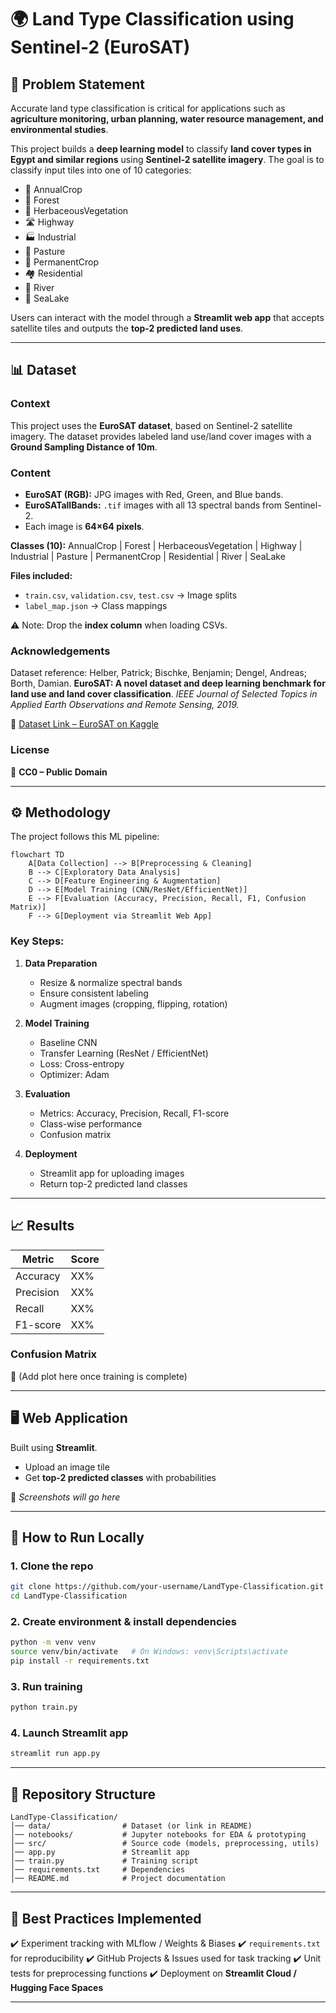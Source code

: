 # 🌍 Land Type Classification using Sentinel-2 (EuroSAT)

## 📌 Problem Statement

Accurate land type classification is critical for applications such as **agriculture monitoring, urban planning, water resource management, and environmental studies**.

This project builds a **deep learning model** to classify **land cover types in Egypt and similar regions** using **Sentinel-2 satellite imagery**.
The goal is to classify input tiles into one of 10 categories:

* 🌾 AnnualCrop
* 🌲 Forest
* 🌿 HerbaceousVegetation
* 🛣️ Highway
* 🏭 Industrial
* 🐄 Pasture
* 🌳 PermanentCrop
* 🏘️ Residential
* 🌊 River
* 🌅 SeaLake

Users can interact with the model through a **Streamlit web app** that accepts satellite tiles and outputs the **top-2 predicted land uses**.

---

## 📊 Dataset

### Context

This project uses the **EuroSAT dataset**, based on Sentinel-2 satellite imagery. The dataset provides labeled land use/land cover images with a **Ground Sampling Distance of 10m**.

### Content

* **EuroSAT (RGB):** JPG images with Red, Green, and Blue bands.
* **EuroSATallBands:** `.tif` images with all 13 spectral bands from Sentinel-2.
* Each image is **64×64 pixels**.

**Classes (10):**
AnnualCrop | Forest | HerbaceousVegetation | Highway | Industrial | Pasture | PermanentCrop | Residential | River | SeaLake

**Files included:**

* `train.csv`, `validation.csv`, `test.csv` → Image splits
* `label_map.json` → Class mappings

⚠️ Note: Drop the **index column** when loading CSVs.

### Acknowledgements

Dataset reference:
Helber, Patrick; Bischke, Benjamin; Dengel, Andreas; Borth, Damian.
**EuroSAT: A novel dataset and deep learning benchmark for land use and land cover classification**.
*IEEE Journal of Selected Topics in Applied Earth Observations and Remote Sensing, 2019.*

📂 [Dataset Link – EuroSAT on Kaggle](https://www.kaggle.com/datasets/apollo2506/eurosat-dataset)

### License

📝 **CC0 – Public Domain**

---

## ⚙️ Methodology

The project follows this ML pipeline:

```mermaid
flowchart TD
    A[Data Collection] --> B[Preprocessing & Cleaning]
    B --> C[Exploratory Data Analysis]
    C --> D[Feature Engineering & Augmentation]
    D --> E[Model Training (CNN/ResNet/EfficientNet)]
    E --> F[Evaluation (Accuracy, Precision, Recall, F1, Confusion Matrix)]
    F --> G[Deployment via Streamlit Web App]
```

### Key Steps:

1. **Data Preparation**

   * Resize & normalize spectral bands
   * Ensure consistent labeling
   * Augment images (cropping, flipping, rotation)

2. **Model Training**

   * Baseline CNN
   * Transfer Learning (ResNet / EfficientNet)
   * Loss: Cross-entropy
   * Optimizer: Adam

3. **Evaluation**

   * Metrics: Accuracy, Precision, Recall, F1-score
   * Class-wise performance
   * Confusion matrix

4. **Deployment**

   * Streamlit app for uploading images
   * Return top-2 predicted land classes

---

## 📈 Results

| Metric    | Score |
| --------- | ----- |
| Accuracy  | XX%   |
| Precision | XX%   |
| Recall    | XX%   |
| F1-score  | XX%   |

### Confusion Matrix

📸 (Add plot here once training is complete)

---

## 🖥️ Web Application

Built using **Streamlit**.

* Upload an image tile
* Get **top-2 predicted classes** with probabilities

📸 *Screenshots will go here*

---

## 🚀 How to Run Locally

### 1. Clone the repo

```bash
git clone https://github.com/your-username/LandType-Classification.git
cd LandType-Classification
```

### 2. Create environment & install dependencies

```bash
python -m venv venv
source venv/bin/activate   # On Windows: venv\Scripts\activate
pip install -r requirements.txt
```

### 3. Run training

```bash
python train.py
```

### 4. Launch Streamlit app

```bash
streamlit run app.py
```

---

## 📂 Repository Structure

```
LandType-Classification/
│── data/                # Dataset (or link in README)
│── notebooks/           # Jupyter notebooks for EDA & prototyping
│── src/                 # Source code (models, preprocessing, utils)
│── app.py               # Streamlit app
│── train.py             # Training script
│── requirements.txt     # Dependencies
│── README.md            # Project documentation
```

---

## 📌 Best Practices Implemented

✔️ Experiment tracking with MLflow / Weights & Biases
✔️ `requirements.txt` for reproducibility
✔️ GitHub Projects & Issues used for task tracking
✔️ Unit tests for preprocessing functions
✔️ Deployment on **Streamlit Cloud / Hugging Face Spaces**

---
